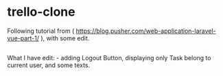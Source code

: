 # trello-clone
Following tutorial from ( https://blog.pusher.com/web-application-laravel-vue-part-1/ ), with some edit. 

##
What I have edit: - adding Logout Button, displaying only Task belong to current user, and some texts.
##
